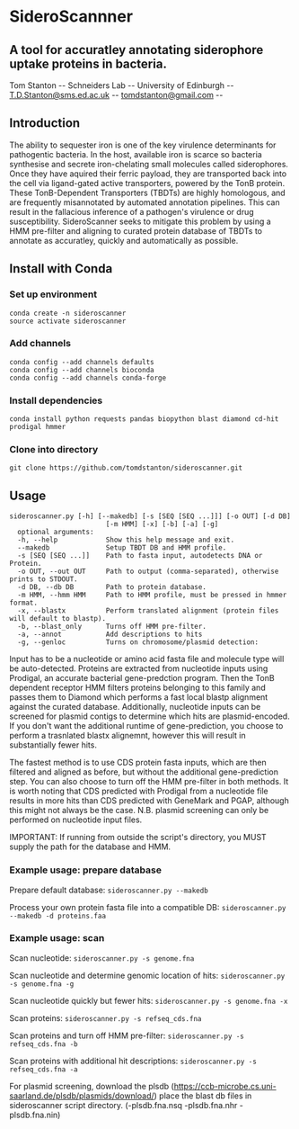 # SideroScannner

## A tool for accuratley annotating siderophore uptake proteins in bacteria.
Tom Stanton -- Schneiders Lab -- University of Edinburgh
-- T.D.Stanton@sms.ed.ac.uk -- tomdstanton@gmail.com --

## Introduction
The ability to sequester iron is one of the key virulence determinants for 
pathogentic bacteria. In the host, available iron is scarce so bacteria 
synthesise and secrete iron-chelating small molecules called siderophores.
Once they have aquired their ferric payload, they are transported back into 
the cell via ligand-gated active transporters, powered by the TonB protein.
These TonB-Dependent Transporters (TBDTs) are highly homologous, and are 
frequently misannotated by automated annotation pipelines. This can result in
the fallacious inference of a pathogen's virulence or drug susceptibility.
SideroScanner seeks to mitigate this problem by using a HMM pre-filter and
aligning to curated protein database of TBDTs to annotate as accuratley,
quickly and automatically as possible.

## Install with Conda
### Set up environment
```
conda create -n sideroscanner
source activate sideroscanner
```
### Add channels
```
conda config --add channels defaults
conda config --add channels bioconda
conda config --add channels conda-forge
```
### Install dependencies
```
conda install python requests pandas biopython blast diamond cd-hit prodigal hmmer
```
### Clone into directory
```
git clone https://github.com/tomdstanton/sideroscanner.git
```
## Usage
```
sideroscanner.py [-h] [--makedb] [-s [SEQ [SEQ ...]]] [-o OUT] [-d DB]
                        [-m HMM] [-x] [-b] [-a] [-g]
  optional arguments:
  -h, --help            Show this help message and exit.
  --makedb              Setup TBDT DB and HMM profile.
  -s [SEQ [SEQ ...]]    Path to fasta input, autodetects DNA or Protein.
  -o OUT, --out OUT     Path to output (comma-separated), otherwise prints to STDOUT.
  -d DB, --db DB        Path to protein database.
  -m HMM, --hmm HMM     Path to HMM profile, must be pressed in hmmer format.
  -x, --blastx          Perform translated alignment (protein files will default to blastp).
  -b, --blast_only      Turns off HMM pre-filter.
  -a, --annot           Add descriptions to hits
  -g, --genloc          Turns on chromosome/plasmid detection: 
```
Input has to be a nucleotide or amino acid fasta file and molecule type will be auto-detected.
Proteins are extracted from nucleotide inputs using Prodigal, an accurate bacterial gene-predction program.
Then the TonB dependent receptor HMM filters proteins belonging to this family and passes them to Diamond
which performs a fast local blastp alignment against the curated database. Additionally, nucleotide
inputs can be screened for plasmid contigs to determine which hits are plasmid-encoded.
If you don't want the additional runtime of gene-prediction, you choose to perform a trasnlated blastx
alignemnt, however this will result in substantially fewer hits.

The fastest method is to use CDS protein fasta inputs, which are then filtered and aligned as before,
but without the additional gene-prediction step. You can also choose to turn off the HMM pre-filter in
both methods. It is worth noting that CDS predicted with Prodigal from a nucleotide file results in
more hits than CDS predicted with GeneMark and PGAP, although this might not always be the case.
N.B. plasmid screening can only be performed on nucleotide input files.

IMPORTANT: If running from outside the script's directory, you MUST supply the path for the database
and HMM.

### Example usage: prepare database
Prepare default database: ```sideroscanner.py --makedb```

Process your own protein fasta file into a compatible DB: ```sideroscanner.py --makedb -d proteins.faa```

### Example usage: scan
Scan nucleotide: ```sideroscanner.py -s genome.fna```

Scan nucleotide and determine genomic location of hits: ```sideroscanner.py -s genome.fna -g```

Scan nucleotide quickly but fewer hits: ```sideroscanner.py -s genome.fna -x```

Scan proteins: ```sideroscanner.py -s refseq_cds.fna```

Scan proteins and turn off HMM pre-filter: ```sideroscanner.py -s refseq_cds.fna -b```

Scan proteins with additional hit descriptions: ```sideroscanner.py -s refseq_cds.fna -a```

For plasmid screening, download the plsdb (https://ccb-microbe.cs.uni-saarland.de/plsdb/plasmids/download/) 
place the blast db files in sideroscanner script directory.
(-plsdb.fna.nsq
-plsdb.fna.nhr
-plsdb.fna.nin)
